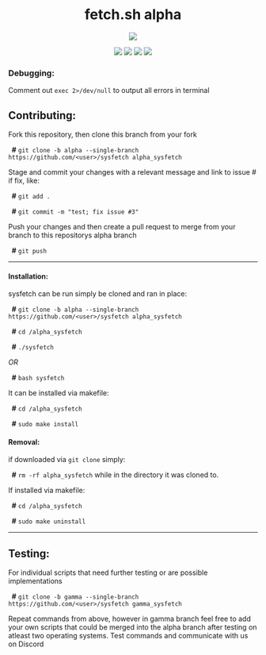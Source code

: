 <div align="center">
<h1>fetch.sh alpha</h1>
<img src="https://github.com/wick3dr0se/fetch.sh/blob/alpha/screen.png"></img>

<img src="https://img.shields.io/badge/Shell_Script-121011?style=for-the-badge&logo=gnu-bash&logoColor=white"></img>
<img src="https://img.shields.io/badge/Made%20with-Bash-1f425f.svg"></img>
<img src=https://img.shields.io/badge/Maintained%3F-yes-green.svg></img>
<img src="https://badge-size.herokuapp.com/wick3dr0se/fetch.sh/alpha/fetch.sh"></img>
</div>

### Debugging:
Comment out `exec 2>/dev/null` to output all errors in terminal

## Contributing:
Fork this repository, then clone this branch from your fork

&ensp;**#** `git clone -b alpha --single-branch https://github.com/<user>/sysfetch alpha_sysfetch`

Stage and commit your changes with a relevant message and link to issue # if fix, like:

&ensp;**#** `git add .`

&ensp;**#** `git commit -m "test; fix issue #3"`

Push your changes and then create a pull request to merge from your branch to this repositorys alpha branch

&ensp;**#** `git push`

--------------

#### Installation:

sysfetch can be run simply be cloned and ran in place:

&ensp;**#** `git clone -b alpha --single-branch https://github.com/<user>/sysfetch alpha_sysfetch`

&ensp;**#** `cd /alpha_sysfetch`

&ensp;**#** `./sysfetch`

*OR*

&ensp;**#** `bash sysfetch`


It can be installed via makefile:

&ensp;**#** `cd /alpha_sysfetch`

&ensp;**#** `sudo make install`

#### Removal:

if downloaded via `git clone` simply:

&ensp;**#** `rm -rf alpha_sysfetch` while in the directory it was cloned to.

If installed via makefile:

&ensp;**#** `cd /alpha_sysfetch`

&ensp;**#** `sudo make uninstall`

--------------

## Testing:
For individual scripts that need further testing or are possible implementations

&ensp;**#** `git clone -b gamma --single-branch https://github.com/<user>/sysfetch gamma_sysfetch`

Repeat commands from above, however in gamma branch feel free to add your own scripts that could be merged into the alpha branch after testing on atleast two operating systems. Test commands and communicate with us on Discord
